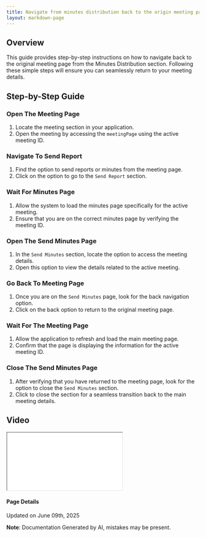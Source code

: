 ```yaml
---
title: Navigate from minutes distribution back to the origin meeting page
layout: markdown-page
---
```

## Overview
This guide provides step-by-step instructions on how to navigate back to the original meeting page from the Minutes Distribution section. Following these simple steps will ensure you can seamlessly return to your meeting details.

## Step-by-Step Guide

### Open The Meeting Page
1. Locate the meeting section in your application.
2. Open the meeting by accessing the `meetingPage` using the active meeting ID.

### Navigate To Send Report
1. Find the option to send reports or minutes from the meeting page.
2. Click on the option to go to the `Send Report` section.

### Wait For Minutes Page
1. Allow the system to load the minutes page specifically for the active meeting.
2. Ensure that you are on the correct minutes page by verifying the meeting ID.

### Open The Send Minutes Page
1. In the `Send Minutes` section, locate the option to access the meeting details.
2. Open this option to view the details related to the active meeting.

### Go Back To Meeting Page
1. Once you are on the `Send Minutes` page, look for the back navigation option.
2. Click on the back option to return to the original meeting page.

### Wait For The Meeting Page
1. Allow the application to refresh and load the main meeting page.
2. Confirm that the page is displaying the information for the active meeting ID.

### Close The Send Minutes Page
1. After verifying that you have returned to the meeting page, look for the option to close the `Send Minutes` section.
2. Click to close the section for a seamless transition back to the main meeting details.
## Video 
<div class="container my-5">
	<div class="embed-responsive embed-responsive-16by9">
		<iframe class="embed-responsive-item" src="..\media\meetings\navigate_from_minutes_distribution_back_to_the_origin_meeting_page\Navigate_from_minutes_distribution_back_to_the_origin_meeting_page.webm" allowfullscreen></iframe>
	</div>
</div>



#### Page Details
Updated on June 09th, 2025

**Note**: Documentation Generated by AI, mistakes may be present.